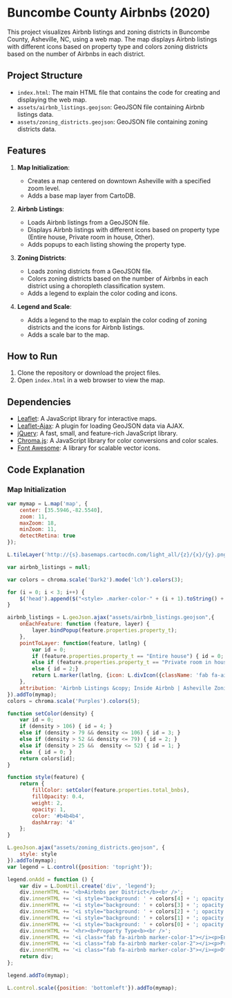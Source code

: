 # Buncombe County Airbnbs (2020)

This project visualizes Airbnb listings and zoning districts in Buncombe County, Asheville, NC, using a web map. The map displays Airbnb listings with different icons based on property type and colors zoning districts based on the number of Airbnbs in each district.

## Project Structure

- `index.html`: The main HTML file that contains the code for creating and displaying the web map.
- `assets/airbnb_listings.geojson`: GeoJSON file containing Airbnb listings data.
- `assets/zoning_districts.geojson`: GeoJSON file containing zoning districts data.

## Features

1. **Map Initialization**:
   - Creates a map centered on downtown Asheville with a specified zoom level.
   - Adds a base map layer from CartoDB.

2. **Airbnb Listings**:
   - Loads Airbnb listings from a GeoJSON file.
   - Displays Airbnb listings with different icons based on property type (Entire house, Private room in house, Other).
   - Adds popups to each listing showing the property type.

3. **Zoning Districts**:
   - Loads zoning districts from a GeoJSON file.
   - Colors zoning districts based on the number of Airbnbs in each district using a choropleth classification system.
   - Adds a legend to explain the color coding and icons.

4. **Legend and Scale**:
   - Adds a legend to the map to explain the color coding of zoning districts and the icons for Airbnb listings.
   - Adds a scale bar to the map.

## How to Run

1. Clone the repository or download the project files.
2. Open `index.html` in a web browser to view the map.

## Dependencies

- [Leaflet](https://leafletjs.com/): A JavaScript library for interactive maps.
- [Leaflet-Ajax](https://github.com/calvinmetcalf/leaflet-ajax): A plugin for loading GeoJSON data via AJAX.
- [jQuery](https://jquery.com/): A fast, small, and feature-rich JavaScript library.
- [Chroma.js](https://gka.github.io/chroma.js/): A JavaScript library for color conversions and color scales.
- [Font Awesome](https://fontawesome.com/): A library for scalable vector icons.

## Code Explanation

### Map Initialization

```javascript
var mymap = L.map('map', {
    center: [35.5946,-82.5540],
    zoom: 11,
    maxZoom: 18,
    minZoom: 11,
    detectRetina: true
});

L.tileLayer('http://{s}.basemaps.cartocdn.com/light_all/{z}/{x}/{y}.png').addTo(mymap);

var airbnb_listings = null;

var colors = chroma.scale('Dark2').mode('lch').colors(3);

for (i = 0; i < 3; i++) {
    $('head').append($("<style> .marker-color-" + (i + 1).toString() + " { color: " + colors[i] + "; font-size: 25px; text-shadow: 0 0 3px #ffffff;} </style>"));
}

airbnb_listings = L.geoJson.ajax("assets/airbnb_listings.geojson",{
    onEachFeature: function (feature, layer) {
        layer.bindPopup(feature.properties.property_t);
    },
    pointToLayer: function(feature, latlng) {
        var id = 0;
        if (feature.properties.property_t == "Entire house") { id = 0; }
        else if (feature.properties.property_t == "Private room in house")  { id = 1; }
        else { id = 2;}
        return L.marker(latlng, {icon: L.divIcon({className: 'fab fa-airbnb marker-color-' + (id + 1).toString() })});
    },
    attribution: 'Airbnb Listings &copy; Inside Airbnb | Asheville Zoning Districts &copy; City of Asheville Open Data | Base Map &copy; CartoDB | Map: JSugg'
}).addTo(mymap);
colors = chroma.scale('Purples').colors(5);

function setColor(density) {
    var id = 0;
    if (density > 106) { id = 4; }
    else if (density > 79 && density <= 106) { id = 3; }
    else if (density > 52 && density <= 79) { id = 2; }
    else if (density > 25 &&  density <= 52) { id = 1; }
    else  { id = 0; }
    return colors[id];
}

function style(feature) {
    return {
        fillColor: setColor(feature.properties.total_bnbs),
        fillOpacity: 0.4,
        weight: 2,
        opacity: 1,
        color: '#b4b4b4',
        dashArray: '4'
    };
}

L.geoJson.ajax("assets/zoning_districts.geojson", {
    style: style
}).addTo(mymap);
var legend = L.control({position: 'topright'});

legend.onAdd = function () {
    var div = L.DomUtil.create('div', 'legend');
    div.innerHTML += '<b>Airbnbs per District</b><br />';
    div.innerHTML += '<i style="background: ' + colors[4] + '; opacity: 0.5"></i><p>107+</p>';
    div.innerHTML += '<i style="background: ' + colors[3] + '; opacity: 0.5"></i><p>80-106</p>';
    div.innerHTML += '<i style="background: ' + colors[2] + '; opacity: 0.5"></i><p>53-79</p>';
    div.innerHTML += '<i style="background: ' + colors[1] + '; opacity: 0.5"></i><p>26-52</p>';
    div.innerHTML += '<i style="background: ' + colors[0] + '; opacity: 0.5"></i><p> 0-25</p>';
    div.innerHTML += '<hr><b>Property Type<b><br />';
    div.innerHTML += '<i class="fab fa-airbnb marker-color-1"></i><p>Entire house</p>';
    div.innerHTML += '<i class="fab fa-airbnb marker-color-2"></i><p>Private room in house</p>';
    div.innerHTML += '<i class="fab fa-airbnb marker-color-3"></i><p>Other</p>';
    return div;
};

legend.addTo(mymap);

L.control.scale({position: 'bottomleft'}).addTo(mymap);
